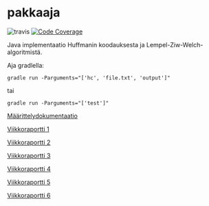 # pakkaaja

![travis](https://travis-ci.org/virtalas/pakkaaja.svg?branch=master)
[![Code Coverage](https://img.shields.io/codecov/c/github/virtalas/pakkaaja/master.svg)](https://codecov.io/github/virtalas/pakkaaja/)

Java implementaatio Huffmanin koodauksesta ja Lempel-Ziw-Welch-algoritmistä.

Aja gradlella:

    gradle run -Parguments="['hc', 'file.txt', 'output']"

tai

    gradle run -Parguments="['test']"

[Määrittelydokumentaatio](https://github.com/virtalas/pakkaaja/tree/master/dokumentaatio/määrittelydokumentti.md)

[Viikkoraportti 1](https://github.com/virtalas/pakkaaja/tree/master/dokumentaatio/viikkoraportti1.md)

[Viikkoraportti 2](https://github.com/virtalas/pakkaaja/blob/master/dokumentaatio/viikkoraportti2.md)

[Viikkoraportti 3](https://github.com/virtalas/pakkaaja/blob/master/dokumentaatio/viikkoraportti3.md)

[Viikkoraportti 4](https://github.com/virtalas/pakkaaja/blob/master/dokumentaatio/viikkoraportti4.md)

[Viikkoraportti 5](https://github.com/virtalas/pakkaaja/blob/master/dokumentaatio/viikkoraportti5.md)

[Viikkoraportti 6](https://github.com/virtalas/pakkaaja/blob/master/dokumentaatio/viikkoraportti6.md)
